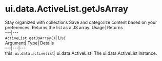  
#  ui.data.ActiveList.getJsArray 
Stay organized with collections  Save and categorize content based on your preferences. 
Returns the list as a JS array. Usage| Returns  
---|---  
`ActiveList.getJsArray()`| List  
Argument| Type| Details  
---|---|---  
this: `ui.data.activelist`| ui.data.ActiveList| The ui.data.ActiveList instance.  
